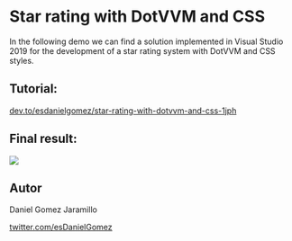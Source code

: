 # Star rating with DotVVM and CSS

In the following demo we can find a solution implemented in Visual Studio 2019 for the development of a star rating system with DotVVM and CSS styles.

## Tutorial: 

[dev.to/esdanielgomez/star-rating-with-dotvvm-and-css-1jph](https://dev.to/esdanielgomez/star-rating-with-dotvvm-and-css-1jph)

## Final result:

![](https://thepracticaldev.s3.amazonaws.com/i/ne1tp31igx3e4tb4npkh.png)

## Autor

Daniel Gomez Jaramillo 

[twitter.com/esDanielGomez](https://twitter.com/esDanielGomez)
